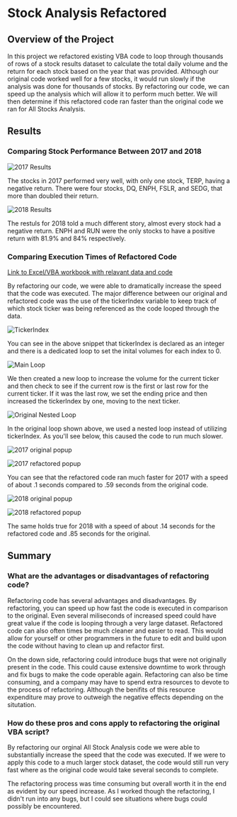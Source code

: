 # Stock Analysis Refactored

## Overview of the Project

In this project we refactored existing VBA code to loop through thousands of rows of a stock results dataset to calculate the total daily volume and the return for each stock based on the year that was provided. Although our original code worked well for a few stocks, it would run slowly if the analysis was done for thousands of stocks. By refactoring our code, we can speed up the analysis which will allow it to perform much better. We will then determine if this refactored code ran faster than the original code we ran for All Stocks Analysis.

## Results

### Comparing Stock Performance Between 2017 and 2018

![2017 Results](resources/2017_results.png)

The stocks in 2017 performed very well, with only one stock, TERP, having a negative return. There were four stocks, DQ, ENPH, FSLR, and SEDG, that more than doubled their return.

![2018 Results](resources/2018_results.png)

The restuls for 2018 told a much different story, almost every stock had a negative return. ENPH and RUN were the only stocks to have a positive return with 81.9% and 84% respectively.

### Comparing Execution Times of Refactored Code

[Link to Excel/VBA workbook with relavant data and code](https://github.com/SeanDraper/stock-analysis/blob/main/README.md)

By refactoring our code, we were able to dramatically increase the speed that the code was executed. The major difference between our original and refactored code was the use of the tickerIndex variable to keep track of which stock ticker was being referenced as the code looped through the data.

![TickerIndex](resources/tickerIndex.png)

You can see in the above snippet that tickerIndex is declared as an integer and there is a dedicated loop to set the inital volumes for each index to 0.

![Main Loop](resources/main_loop.png)

We then created a new loop to increase the volume for the current ticker and then check to see if the current row is the first or last row for the current ticker. If it was the last row, we set the ending price and then increased the tickerIndex by one, moving to the next ticker.

![Original Nested Loop](resources/original_nested_loop.png)

In the original loop shown above, we used a nested loop instead of utilizing tickerIndex. As you'll see below, this caused the code to run much slower.

![2017 original popup](resources/2017_original_popup.png)

![2017 refactored popup](resources/2017_popup.png)

You can see that the refactored code ran much faster for 2017 with a speed of about .1 seconds compared to .59 seconds from the original code.

![2018 original popup](resources/2018_original_popup.png)

![2018 refactored popup](resources/2018_popup.png)

The same holds true for 2018 with a speed of about .14 seconds for the refactored code and .85 seconds for the original.

## Summary

### What are the advantages or disadvantages of refactoring code?

Refactoring code has several advantages and disadvantages. By refactoring, you can speed up how fast the code is executed in comparison to the original. Even several miliseconds of increased speed could have great value if the code is looping through a very large dataset. Refactored code can also often times be much cleaner and easier to read. This would allow for yourself or other programmers in the future to edit and build upon the code without having to clean up and refactor first. 

On the down side, refactoring could introduce bugs that were not originally present in the code. This could cause extensive downtime to work through and fix bugs to make the code operable again. Refactoring can also be time consuming, and a company may have to spend extra resources to devote to the process of refactoring. Although the benifits of this resource expenditure may prove to outweigh the negative effects depending on the situtation.

### How do these pros and cons apply to refactoring the original VBA script?

By refactoring our orginal All Stock Analysis code we were able to substantially increase the speed that the code was executed. If we were to apply this code to a much larger stock dataset, the code would still run very fast where as the original code would take several seconds to complete.

The refactoring process was time consuming but overall worth it in the end as evident by our speed increase. As I worked though the refactoring, I didn't run into any bugs, but I could see situations where bugs could possibly be encountered.